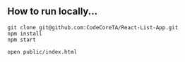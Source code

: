 ## How to run locally...

```
git clone git@github.com:CodeCoreTA/React-List-App.git
npm install
npm start

open public/index.html
```
